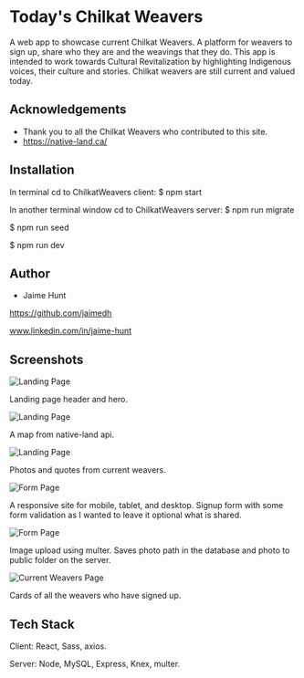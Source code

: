 
# Today's Chilkat Weavers

A web app to showcase current Chilkat Weavers.  A platform for weavers to sign up, share who they are and the weavings that they do.  This app is intended to work towards Cultural Revitalization by highlighting Indigenous voices, their culture and stories.  Chilkat weavers are still current and valued today. 

## Acknowledgements

 - Thank you to all the Chilkat Weavers who contributed to this site.
 - https://native-land.ca/


## Installation

In terminal cd to ChilkatWeavers client:
$ npm start

In another terminal window cd to ChilkatWeavers server:
$ npm run migrate

$ npm run seed

$ npm run dev

    
## Author

- Jaime Hunt

https://github.com/jaimedh

www.linkedin.com/in/jaime-hunt



## Screenshots


![Landing Page](./server/public/readme/LandingPage.png)

Landing page header and hero.

![Landing Page](./server/public/readme/LandingPageMap.png)

A map from native-land api.

![Landing Page](./server/public/readme/LandingPageMobile.png)

Photos and quotes from current weavers.

![Form Page](./server/public/readme/form-mobile.png)

A responsive site for mobile, tablet, and desktop. Signup form with some form validation as I wanted to leave it optional what is shared.

![Form Page](./server/public/readme/PhotoUpload.png)

Image upload using multer.  Saves photo path in the database and photo to public folder on the server.

![Current Weavers Page](./server/public/readme/CurrentWeavers.png)

Cards of all the weavers who have signed up.



## Tech Stack

Client: React, Sass, axios.

Server: Node, MySQL, Express, Knex, multer.



